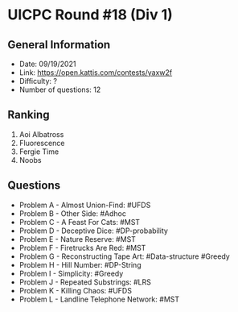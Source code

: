 # UICPC Round #18 (Div 1)
## General Information
- Date: 09/19/2021
- Link: https://open.kattis.com/contests/yaxw2f
- Difficulty: ?
- Number of questions: 12
## Ranking
1. Aoi Albatross
2. Fluorescence
3. Fergie Time
4. Noobs
## Questions
- Problem A - Almost Union-Find: #UFDS
- Problem B - Other Side: #Adhoc
- Problem C - A Feast For Cats: #MST
- Problem D - Deceptive Dice: #DP-probability
- Problem E - Nature Reserve: #MST
- Problem F - Firetrucks Are Red: #MST
- Problem G - Reconstructing Tape Art: #Data-structure #Greedy
- Problem H - Hill Number: #DP-String
- Problem I - Simplicity: #Greedy
- Problem J - Repeated Substrings: #LRS
- Problem K - Killing Chaos: #UFDS
- Problem L - Landline Telephone Network: #MST
